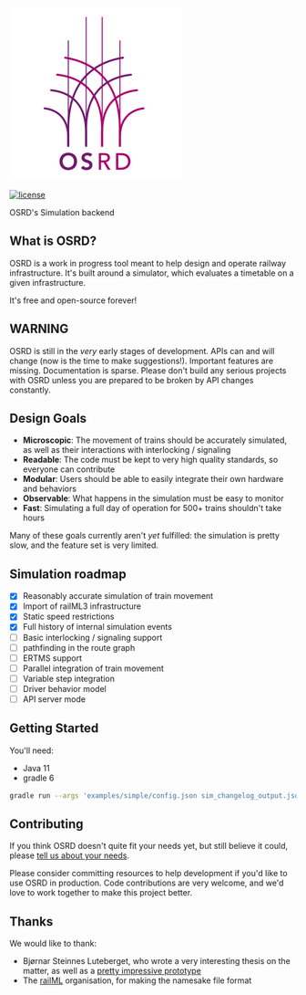 [![OSRD](assets/branding/osrd_small.svg)](https://github.com/DGEXSolutions/osrd)

[![license](https://img.shields.io/badge/license-LGPL-blue.svg)](https://github.com/DGEXSolutions/osrd/blob/next/LICENSE)

OSRD's Simulation backend

## What is OSRD?

OSRD is a work in progress tool meant to help design and operate railway infrastructure.
It's built around a simulator, which evaluates a timetable on a given infrastructure.

It's free and open-source forever!

## WARNING

OSRD is still in the _very_ early stages of development. 
APIs can and will change (now is the time to make suggestions!). 
Important features are missing. Documentation is sparse. 
Please don't build any serious projects with OSRD unless you are prepared to be broken by API changes constantly.

## Design Goals

* **Microscopic**: The movement of trains should be accurately simulated, as well as their interactions with interlocking / signaling
* **Readable**: The code must be kept to very high quality standards, so everyone can contribute
* **Modular**: Users should be able to easily integrate their own hardware and behaviors
* **Observable**: What happens in the simulation must be easy to monitor
* **Fast**: Simulating a full day of operation for 500+ trains shouldn't take hours

Many of these goals currently aren't _yet_ fulfilled: the simulation is pretty slow, and the feature set is very limited.

## Simulation roadmap

 - [x] Reasonably accurate simulation of train movement
 - [x] Import of railML3 infrastructure
 - [x] Static speed restrictions
 - [x] Full history of internal simulation events
 - [ ] Basic interlocking / signaling support
 - [ ] pathfinding in the route graph
 - [ ] ERTMS support
 - [ ] Parallel integration of train movement
 - [ ] Variable step integration
 - [ ] Driver behavior model
 - [ ] API server mode

## Getting Started

You'll need:
 - Java 11
 - gradle 6

```sh
gradle run --args 'examples/simple/config.json sim_changelog_output.json'
```

## Contributing

If you think OSRD doesn't quite fit your needs yet, but still believe it could,
please [tell us about your needs](https://github.com/DGEXSolutions/osrd/issues/new).
 
Please consider committing resources to help development if you'd like to use OSRD in production.
Code contributions are very welcome, and we'd love to work together to make this project better.

## Thanks

We would like to thank:
 
 - Bjørnar Steinnes Luteberget, who wrote a very interesting thesis on the matter,
   as well as a [pretty impressive prototype](https://github.com/luteberget/junction)
 - The [railML](https://www.railml.org/) organisation, for making the namesake file format